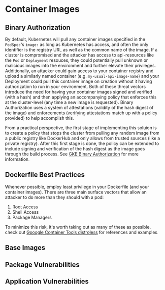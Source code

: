 # Container Images

## Binary Authorization
By default, Kubernetes will pull any container images specified in the `PodSpec`'s `image:` as long as Kubernetes has access, and often the only identifier is the registry URL as well as the common name of the image.  If a cluster is compromised and the attacker has access to api-resources like the `Pod` or `Deployment` resouces, they could potentially pull unknown or malicious images into the environment and further elevate their privileges.  Additionally, an attacker could gain access to your container registry and upload a similarly named container (e.g. `my-usual-api-image-name`) and your Deployment could pull this container image on creation without it having authorization to run in your environment. Both of these threat vectors introduce the need for having your container images signed and verified (with a hash) and then applying an accompanying policy that enforces this at the cluster-level (any time a new image is requested). Binary Authorization uses a system of attestations (validity of the hash digest of the image) and enforcements (verifying attestations match up with a policy provided) to help accomplish this.   

From a practical perspective, the first stage of implementing this soluion is to create a policy that stops the cluster from pulling any random image from a public registry like DockerHub and only allows from trusted sources (like a private registry).  After this first stage is done, the policy can be extended to include signing and verification of the hash digest as the image goes through the build process. See [GKE Binary Authorization](https://cloud.google.com/binary-authorization/) for more information.

## Dockerfile Best Practices

Whenever possible, employ least privilege in your Dockerfile (and your container images).  There are three main surface vectors that allow an attacker to do more than they should with a pod:

1. Root Access
2. Shell Access
3. Package Managers

To minimize this risk, it's worth taking out as many of these as possible, check out [Gooogle Container Tools distroless](https://github.com/GoogleContainerTools/distroless) for references and examples.

## Base Images

## Package Vulnerabilities

## Application Vulnerabilities

